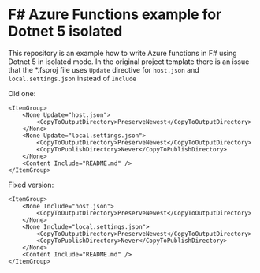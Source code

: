 # F# Azure Functions example for Dotnet 5 isolated

This repository is an example how to write Azure functions in F# using Dotnet 5 in isolated mode. In the original project template there is an issue that the *.fsproj file uses `Update` directive for `host.json` and `local.settings.json` instead of `Include`

Old one:
```
<ItemGroup>
    <None Update="host.json">
        <CopyToOutputDirectory>PreserveNewest</CopyToOutputDirectory>
    </None>
    <None Update="local.settings.json">
        <CopyToOutputDirectory>PreserveNewest</CopyToOutputDirectory>
        <CopyToPublishDirectory>Never</CopyToPublishDirectory>
    </None>
    <Content Include="README.md" />
</ItemGroup>
```

Fixed version:
```
<ItemGroup>
    <None Include="host.json">
        <CopyToOutputDirectory>PreserveNewest</CopyToOutputDirectory>
    </None>
    <None Include="local.settings.json">
        <CopyToOutputDirectory>PreserveNewest</CopyToOutputDirectory>
        <CopyToPublishDirectory>Never</CopyToPublishDirectory>
    </None>
    <Content Include="README.md" />
</ItemGroup>

```
